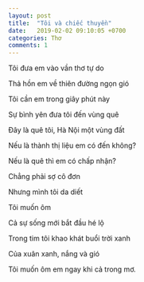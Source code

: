 ```yaml
---
layout: post
title:  "Tôi và chiếc thuyền"
date:   2019-02-02 09:10:05 +0700
categories: Thơ
comments: 1
---
```

Tôi đưa em vào vần thơ tự do

Thả hồn em về thiên đường ngọn gió

Tôi cần em trong giây phút này

Sự bình yên đưa tôi đến vùng quê

Đây là quê tôi, Hà Nội một vùng đất

Nếu là thành thị liệu em có đến không?

Nếu là quê thì em có chấp nhận?

Chẳng phải sợ cô đơn

Nhưng mình tôi da diết

Tôi muốn ôm

Cả sự sống mới bắt đầu hé lộ

Trong tim tôi khao khát buổi trời xanh

Của xuân xanh, nắng và gió

Tôi muốn ôm em ngay khi cả trong mơ.